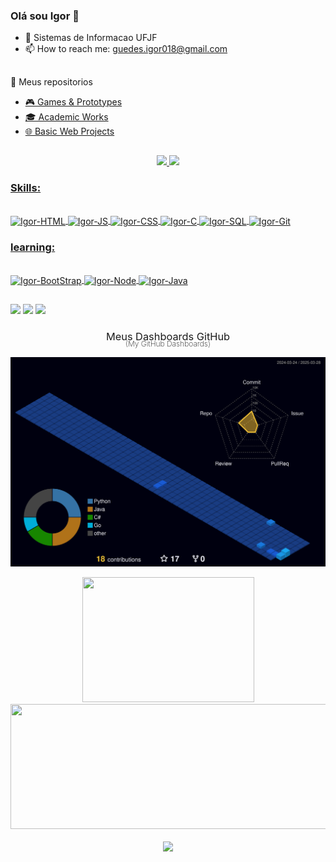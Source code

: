 ### Olá sou Igor 👋


- 🔭 Sistemas de Informacao UFJF
- 📫 How to reach me: guedes.igor018@gmail.com

##

🔖 Meus repositorios
- [🎮 Games & Prototypes](https://github.com/stars/IgorAlmeidaGuedes/lists/games-prototypes)
- [🎓 Academic Works](https://github.com/stars/IgorAlmeidaGuedes/lists/academic-works)
- [🌐 Basic Web Projects](https://github.com/stars/IgorAlmeidaGuedes/lists/basic-web-projects)
##

<div align="center">
  <a href="https://github.com/Igorguedes018">
  <img height="180em" src="https://github-readme-stats.vercel.app/api?username=IgorGuedes018&show_icons=true&theme=radical&include_all_commits=true&count_private=true"/>
  <img height="180em" src="https://github-readme-stats.vercel.app/api/top-langs/?username=IgorGuedes018&layout=compact&langs_count=7&theme=radical"/>
</div>

### Skills:

<div style="display: inline_block"><br>
  <img align="center" alt="Igor-HTML" height="30" width="40" src="https://cdn.jsdelivr.net/gh/devicons/devicon/icons/html5/html5-original.svg"/>
  <img align="center" alt="Igor-JS" height="30" width="40" src="https://cdn.jsdelivr.net/gh/devicons/devicon/icons/javascript/javascript-original.svg"/>
  <img align="center" alt="Igor-CSS" height="30" width="40" src="https://cdn.jsdelivr.net/gh/devicons/devicon/icons/css3/css3-original.svg" />
  <img align="center" alt="Igor-C" height="30" width="40" src="https://cdn.jsdelivr.net/gh/devicons/devicon/icons/cplusplus/cplusplus-original.svg" />
  <img align="center" alt="Igor-SQL" height="30" width="40" src="https://cdn.jsdelivr.net/gh/devicons/devicon/icons/mysql/mysql-original.svg" />
  <img align="center" alt="Igor-Git" height="30" width="40" src="https://cdn.jsdelivr.net/gh/devicons/devicon/icons/git/git-original.svg"/> 
</div>

### learning:
  
<div style="display: inline_block"><br>
  <img align="center" alt="Igor-BootStrap" height="30" width="40" src="https://cdn.jsdelivr.net/gh/devicons/devicon/icons/bootstrap/bootstrap-original-wordmark.svg" />
  <img align="center" alt="Igor-Node" height="30" width="40" src="https://cdn.jsdelivr.net/gh/devicons/devicon/icons/nodejs/nodejs-plain-wordmark.svg" />
  <img align="center" alt="Igor-Java" height="30" width="40" src="https://cdn.jsdelivr.net/gh/devicons/devicon/icons/java/java-original-wordmark.svg" />
</div>

 ##
<div> 
  <a href = "mailto:guedes.igor018@gmail.com"><img src="https://img.shields.io/badge/-Gmail-%23333?style=for-the-badge&logo=gmail&logoColor=white"      target="_blank"></a>
  <a href="https://instagram.com/igor_guedes__" target="_blank"><img src="https://img.shields.io/badge/-Instagram-%23E4405F?style=for-the-badge&logo=instagram&logoColor=white" target="_blank"></a>
  <a href="https://www.linkedin.com/in/ígorguedes" target="_blank"><img src="https://img.shields.io/badge/-LinkedIn-%230077B5?style=for-the-badge&logo=linkedin&logoColor=white" target="_blank"></a> 


###

<!-- Stats Section -->

<div align="center">
  <h3 style="margin-bottom: 0; font-weight: 400;">Meus Dashboards GitHub</h3>
  <p style="font-size: 12px; font-weight: 200; margin-top: -0.5em;">(My GitHub Dashboards)</p>

  ![Status](./profile-3d-contrib/profile-night-view.svg)
  
  <div> 
      <img src="https://github-readme-stats.vercel.app/api/top-langs/?username=igorAlmeidaGuedes&layout=compact&theme=tokyonight&hide_border=true&border_radius=4" width="275" height="200"/>
    <img src="https://github-profile-summary-cards.vercel.app/api/cards/profile-details?username=igorAlmeidaGuedes&theme=tokyonight&hide_border=true" width="525" height="200"/>
  </div>
</div>

</br> 

<!-- Trophies Section -->
<div align="center">
  <img style="border: none" height="150em" src="https://github-profile-trophy.vercel.app/?username=igorAlmeidaGuedes&hide_border=true&margin-w=10&theme=tokyonight&no-frame=false&no-bg=true"/>
</div>
